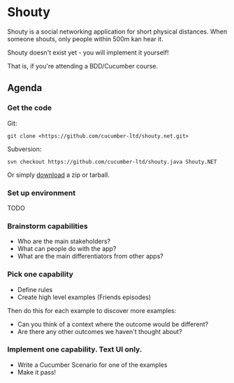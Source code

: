 # Shouty

Shouty is a social networking application for short physical distances.
When someone shouts, only people within 500m kan hear it.

Shouty doesn't exist yet - you will implement it yourself!

That is, if you're attending a BDD/Cucumber course.

## Agenda

### Get the code

Git:

    git clone <https://github.com/cucumber-ltd/shouty.net.git>

Subversion:

    svn checkout https://github.com/cucumber-ltd/shouty.java Shouty.NET

Or simply [download](https://github.com/cucumber-ltd/shouty.net/releases) a zip or tarball.

### Set up environment

TODO

### Brainstorm capabilities

* Who are the main stakeholders?
* What can people do with the app?
* What are the main differentiators from other apps?

### Pick one capability

* Define rules
* Create high level examples (Friends episodes)

Then do this for each example to discover more examples:

* Can you think of a context where the outcome would be different?
* Are there any other outcomes we haven't thought about?

### Implement one capability. Text UI only.

* Write a Cucumber Scenario for one of the examples
* Make it pass!